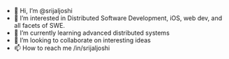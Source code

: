 - 👋 Hi, I’m @srijaljoshi
- 👀 I’m interested in Distributed Software Development, iOS, web dev, and all facets of SWE.
- 🌱 I’m currently learning advanced distributed systems
- 💞️ I’m looking to collaborate on interesting ideas
- 📫 How to reach me /in/srijaljoshi

<!---
srijaljoshi/srijaljoshi is a ✨ special ✨ repository because its `README.md` (this file) appears on your GitHub profile.
You can click the Preview link to take a look at your changes.
--->
